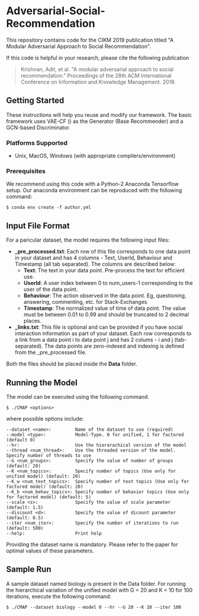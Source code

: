 # Adversarial-Social-Recommendation
This repository contains code for the CIKM 2019 publication titled "A Modular Adversarial Approach to Social Recommendation". 

If this code is helpful in your research, please cite the following publication

> Krishnan, Adit, et al. "A modular adversarial approach to social recommendation." Proceedings of the 28th ACM International Conference on Information and Knowledge Management. 2019.

## Getting Started

These instructions will help you reuse and modify our framework. The basic framework uses VAE-CF () as the Generator (Base Recommender) and a GCN-based Discriminator.

### Platforms Supported

- Unix, MacOS, Windows (with appropriate compilers/environment)

### Prerequisites

We recommend using this code with a Python-2 Anaconda Tensorflow setup. Our anaconda environment can be reproduced with the following command:

```
$ conda env create -f author.yml
```

## Input File Format

For a paricular dataset, the model requires the following input files:

- **<dataset>_pre_processed.txt**: Each row of this file corresponds to one data point in your dataset and has 4 columns - Text, UserId, Behaviour and Timestamp (all tab separated).  The columns are described below:
    - **Text**: The text in your data point. Pre-process the text for efficient use.
    - **UserId**: A user index between 0 to num_users-1 corresponding to the user of the data point.
    - **Behaviour**: The action observed in the data point. Eg, questioning, answering, commenting, etc. for Stack-Exchanges
    - **Timestamp**: The normalized value of time of data point. The value must be between 0.01 to 0.99 and should be truncated to 2 decimal places. 
- **<dataset>_links.txt**: This file is optional and can be provided if you have social interaction information as part of your dataset. Each row corresponds to a link from a data point i to data point j and has 2 colums - i and j (tab-separated). The data points are zero-indexed and indexing is defined from the <dataset>_pre_processed file.

Both the files should be placed inside the **Data** folder.

## Running the Model

The model can be executed using the following command.

```
$ ./CMAP <options>
```

where possible options include:

```
--dataset <name>:         Name of the dataset to use (required)
--model <type>:           Model-Type. 0 for unified, 1 for factored (default 0)
--hr:                     Use the hierarachical version of the model
--thread <num_thread>:    Use the threaded version of the model. Specify number of threads to use
--G <num_groups>:         Specify the value of number of groups (default: 20)
--K <num_topics>:         Specify number of topics (Use only for unified model) (default: 20)
--K_w <num_text_topics>:  Specify number of text topics (Use only for factored model) (default: 20)
--K_b <num_behav_topics>: Specify number of behavior topics (Use only for factored model) (default: 5)
--scale <s>:              Specify the value of scale parameter (default: 1.5)
--discount <d>:           Specify the value of dicount parameter (default: 0.5)
--iter <num_iter>:        Specify the number of iterations to run (default: 500)
--help:                   Print help
```

Providing the dataset name is mandatory. Please refer to the paper for optimal values of these parameters.

## Sample Run
A sample dataset named biology is present in the Data folder. For running the hierarchical variation of the unified model with G = 20 and K = 10 for 100 iterations, execute the following command:
```
$ ./CMAP --dataset biology --model 0 --hr --G 20 --K 10 --iter 100
```
